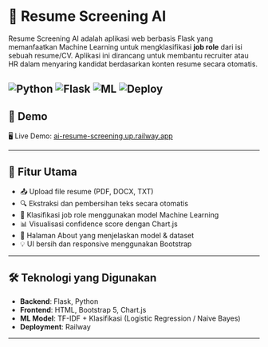 # 🤖 Resume Screening AI

Resume Screening AI adalah aplikasi web berbasis Flask yang memanfaatkan Machine Learning untuk mengklasifikasi **job role** dari isi sebuah resume/CV. Aplikasi ini dirancang untuk membantu recruiter atau HR dalam menyaring kandidat berdasarkan konten resume secara otomatis.

![Python](https://img.shields.io/badge/Python-3.12-blue)
![Flask](https://img.shields.io/badge/Flask-Web%20Framework-yellow)
![ML](https://img.shields.io/badge/Machine%20Learning-TFIDF%20%2B%20Model-green)
![Deploy](https://img.shields.io/badge/Deployed%20On-Railway-lightgrey)
---

## 🚀 Demo

🖥️ Live Demo: [ai-resume-screening.up.railway.app](https://ai-resume-screening.up.railway.app/)  


---

## 📁 Fitur Utama

- 📤 Upload file resume (PDF, DOCX, TXT)
- 🔍 Ekstraksi dan pembersihan teks secara otomatis
- 🤖 Klasifikasi job role menggunakan model Machine Learning
- 📊 Visualisasi confidence score dengan Chart.js
- 📄 Halaman About yang menjelaskan model & dataset
- 💡 UI bersih dan responsive menggunakan Bootstrap

---

## 🛠️ Teknologi yang Digunakan

- **Backend**: Flask, Python
- **Frontend**: HTML, Bootstrap 5, Chart.js
- **ML Model**: TF-IDF + Klasifikasi (Logistic Regression / Naive Bayes)
- **Deployment**: Railway

---

